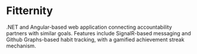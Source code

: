 # Fitternity
.NET and Angular-based web application connecting accountability partners with similar goals. Features include SignalR-based messaging and Github Graphs-based habit tracking, with a gamified achievement streak mechanism.



